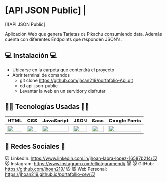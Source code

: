 # [API JSON Public]  |  

[![API JSON Public] 

Aplicación Web que genera Tarjetas de Pikachu consumiendo data. Además cuenta con diferentes Endpoints que responden JSON's.

## 💻 Instalación 💻
- Ubicarse en la carpeta que contendrá el proyecto
- Abrir terminal de comandos
  - git clone https://github.com/jhoan219/portafolio-Api.git
  - cd api-json-public
  - Levantar la web en un servidor y disfrutar

## 👨‍💻 Tecnologías Usadas 👨‍💻
<table>
    <thead>
      <tr>
        <th>HTML</th>
        <th>CSS</th>
        <th>JavaScript</th>
        <th>JSON</th>
        <th>Sass</th>
        <th>Google Fonts</th>
      </tr>
    </thead>
    <tbody>
      <tr>
        <td>
          <img src="https://i.postimg.cc/rF6WrLjr/html.png" width="100%" />
        </td>
        <td>
          <img src="https://i.postimg.cc/mgSDG9F2/css.png" width="100%" />
        </td>
        <td>
          <img src="https://upload.wikimedia.org/wikipedia/commons/thumb/9/99/Unofficial_JavaScript_logo_2.svg/1200px-Unofficial_JavaScript_logo_2.svg.png" width="100%" />
        </td>
        <td>
          <img src="https://upload.wikimedia.org/wikipedia/commons/thumb/c/c9/JSON_vector_logo.svg/1200px-JSON_vector_logo.svg.png" width="100%" />
        </td>
        <td>
          <img src="https://miro.medium.com/max/512/1*9U1toerFxB8aiFRreLxEUQ.png" width="100%" />
        </td>
        <td>
          <img src="https://upload.wikimedia.org/wikipedia/commons/thumb/e/ee/Google_Fonts_logo.svg/2560px-Google_Fonts_logo.svg.png" width="100%" />
        </td>
      </tr>
    </tbody>
  </table>

## 🤗 Redes Sociales 🤗
🐭 LinkedIn: https://www.linkedin.com/in/jhoan-labra-lopez-16587b214/🐭
🐭 Instagram: https://www.instagram.com/elliotgaramendi/ 🐭
🐭 GitHub: https://github.com/jhoan219/ 🐭
🐭 Web Personal: https://jhoan219.github.io/portafollio-dev/🐭
